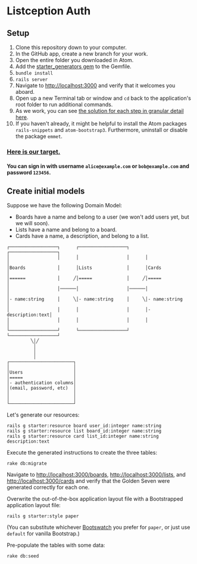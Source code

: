 # Listception Auth

## Setup

1. Clone this repository down to your computer.
1. In the GitHub app, create a new branch for your work.
1. Open the entire folder you downloaded in Atom.
1. Add the [starter_generators gem](https://gist.github.com/raghubetina/80d3cf2cf82666ed1c0f) to the Gemfile.
1. `bundle install`
1. `rails server`
1. Navigate to [http://localhost:3000](http://localhost:3000) and verify that it welcomes you aboard.
1. Open up a new Terminal tab or window and `cd` back to the application's root folder to run additional commands.
1. As we work, you can see [the solution for each step in granular detail here](https://github.com/appdevspring-16/listception_auth_solutions/commits/heroku?page=2).
1. If you haven't already, it might be helpful to install the Atom packages `rails-snippets` and `atom-bootstrap3`. Furthermore, uninstall or disable the package `emmet`.

### [Here is our target.](https://listception-auth-target.herokuapp.com)

#### You can sign in with username `alice@example.com` or `bob@example.com` and password `123456`.

## Create initial models

Suppose we have the following Domain Model:

 - Boards have a name and belong to a user (we won't add users yet, but we will soon).
 - Lists have a name and belong to a board.
 - Cards have a name, a description, and belong to a list.

```
┌──────────────────┐      ┌──────────────────┐      ┌──────────────────┐
│                  │      │                  │      │                  │
│Boards            │      │Lists             │      │Cards             │
│======            │     ╱│=====             │     ╱│=====             │
│                  │──────│                  │──────│                  │
│- name:string     │     ╲│- name:string     │     ╲│- name:string     │
│                  │      │                  │      │- description:text│
│                  │      │                  │      │                  │
└──────────────────┘      └──────────────────┘      └──────────────────┘
         ╲│╱                                                            
          │                                                             
          │                                                             
          │                                                             
┌────────────────────────┐                                                 
│                        │                                                 
│Users                   │                                                 
│=====                   │                                                 
│- authentication columns│                                                 
│(email, password, etc)  │                                                 
│                        │                                                 
│                        │                                                 
└────────────────────────┘                                                 
```

Let's generate our resources:

```
rails g starter:resource board user_id:integer name:string
rails g starter:resource list board_id:integer name:string
rails g starter:resource card list_id:integer name:string description:text
```

Execute the generated instructions to create the three tables:

```
rake db:migrate
```

Navigate to [http://localhost:3000/boards](http://localhost:3000/boards), [http://localhost:3000/lists](http://localhost:3000/lists), and  [http://localhost:3000/cards](http://localhost:3000/cards) and verify that the Golden Seven were generated correctly for each one.

Overwrite the out-of-the-box application layout file with a Bootstrapped application layout file:

```
rails g starter:style paper
```

(You can substitute whichever [Bootswatch](http://bootswatch.com/) you prefer for `paper`, or just use `default` for vanilla Bootstrap.)

Pre-populate the tables with some data:

```
rake db:seed
```
